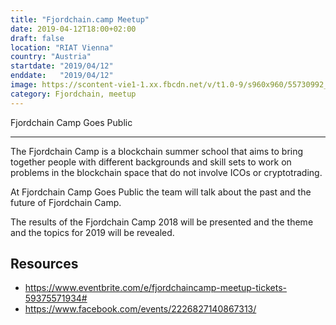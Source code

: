```yaml
---
title: "Fjordchain.camp Meetup"
date: 2019-04-12T18:00+02:00
draft: false
location: "RIAT Vienna"
country: "Austria"
startdate: "2019/04/12"
enddate:   "2019/04/12"
image: https://scontent-vie1-1.xx.fbcdn.net/v/t1.0-9/s960x960/55730992_2287810274614929_639358392279760896_o.jpg?_nc_cat=102&_nc_sid=b386c4&_nc_ohc=Z6C0LTw1MiIAX_7qk5C&_nc_ht=scontent-vie1-1.xx&tp=7&oh=43f3d99550aa0bdcf7709b5775ffb879&oe=5F85E803
category: Fjordchain, meetup
---
```


Fjordchain Camp Goes Public

---------------------------

The Fjordchain Camp is a blockchain summer school that aims to bring together people with different backgrounds and skill sets to work on problems in the blockchain space that do not involve ICOs or cryptotrading.

At Fjordchain Camp Goes Public the team will talk about the past and the future of Fjordchain Camp.

The results of the Fjordchain Camp 2018 will be presented and the theme and the topics for 2019 will be revealed.

## Resources
* https://www.eventbrite.com/e/fjordchaincamp-meetup-tickets-59375571934#
* https://www.facebook.com/events/2226827140867313/
